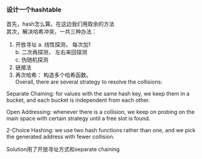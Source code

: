 ### 设计一个hashtable
首先，hash怎么算。在这边我们用取余的方法  
其次，解决哈希冲突，一共三种办法：  
1. 开放寻址 
a. 线性探测， 每次加1  
b. 二次再探测， 左右来回探测  
c. 伪随机探测   
2. 链接法  
3. 再次哈希： 构造多个哈希函数。    
Overall, there are several strategy to resolve the collisions:    

Separate Chaining: for values with the same hash key, we keep them in a bucket, and each bucket is independent from each other.  

Open Addressing: whenever there is a collision, we keep on probing on the main space with certain strategy until a free slot is found.  

2-Choice Hashing: we use two hash functions rather than one, and we pick the generated address with fewer collision.  

Solution用了开放寻址方式和separate chaining